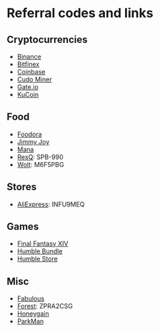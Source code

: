 # Referral codes and links

## Cryptocurrencies
- [Binance](https://accounts.binance.com/en/register?ref=UTIHJNJD)
- [Bitfinex](https://bitfinex.com/?refcode=QM1tXJCnH)
- [Coinbase](https://www.coinbase.com/join/mki_5)
- [Cudo Miner](https://www.cudominer.com/?a=TCZB__7qP)
- [Gate.io](https://www.gate.io/signup/4519808)
- [KuCoin](https://www.kucoin.com/ucenter/signup?rcode=r3CDSZJ)

## Food
- [Foodora](https://www.foodora.fi/referral?code=e46303c8edb9ea0bbbe33fc0352d5357&geid=PO_FI)
- [Jimmy Joy](http://i.refs.cc/mZiZe8Jy?smile_ref=eyJzbWlsZV9zb3VyY2UiOiJzbWlsZV91aSIsInNtaWxlX21lZGl1bSI6IiIsInNtaWxlX2NhbXBhaWduIjoicmVmZXJyYWxfcHJvZ3JhbSIsInNtaWxlX2N1c3RvbWVyX2lkIjoxNTIyNTM2NzJ9)
- [Mana](https://refrr.app/dfS5pWSQ1n/54353)
- [ResQ](https://www.resq-club.com/): SPB-990
- [Wolt](https://wolt.com/en/me/redeem-code): M6F5PBG

## Stores
- [AliExpress](https://campaign.aliexpress.com/wow/gcp/old-with-new/enter): INFU9MEQ

## Games
- [Final Fantasy XIV](https://eu.finalfantasyxiv.com/lodestone/special/friend_recruit/)
- [Humble Bundle](https://www.humblebundle.com/subscription?refc=4FAaaW)
- [Humble Store](https://www.humblebundle.com/subscription/activate-discount?gamekey=qMT7pX6wfUDnmXSz)

## Misc
- [Fabulous](https://thefab.page.link/8q4Mz)
- [Forest](https://www.forestapp.cc/): ZPRA2CSG
- [Honeygain](https://r.honeygain.me/AGENTF9CF9)
- [ParkMan](https://parkman.page.link/1yfo)
